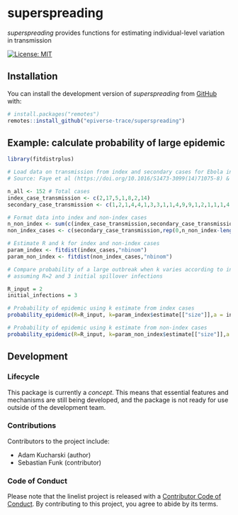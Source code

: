 
<!-- README.md is generated from README.Rmd. Please edit that file -->

# superspreading

*superspreading* provides functions for estimating individual-level
variation in transmission

<!-- badges: start -->

[![License:
MIT](https://img.shields.io/badge/License-MIT-yellow.svg)](https://opensource.org/licenses/MIT)
<!-- badges: end -->

## Installation

You can install the development version of *superspreading* from
[GitHub](https://github.com/) with:

``` r
# install.packages("remotes")
remotes::install_github("epiverse-trace/superspreading")
```

## Example: calculate probability of large epidemic

``` r
library(fitdistrplus)

# Load data on transmission from index and secondary cases for Ebola in 2014
# Source: Faye et al (https://doi.org/10.1016/S1473-3099(14)71075-8) & Althaus et al: https://doi.org/10.1016/S1473-3099(15)70135-0

n_all <- 152 # Total cases
index_case_transmission <- c(2,17,5,1,8,2,14)
secondary_case_transmission <- c(1,2,1,4,4,1,3,3,1,1,4,9,9,1,2,1,1,1,4,3,3,4,2,5,1,2,2,1,9,1,3,1,2,1,1,2) 

# Format data into index and non-index cases
n_non_index <- sum(c(index_case_transmission,secondary_case_transmission)) # Total non-index cases
non_index_cases <- c(secondary_case_transmission,rep(0,n_non_index-length(secondary_case_transmission))) # Transmission from all non-index cases

# Estimate R and k for index and non-index cases
param_index <- fitdist(index_cases,"nbinom") 
param_non_index <- fitdist(non_index_cases,"nbinom") 

# Compare probability of a large outbreak when k varies according to index/non-index values, 
# assuming R=2 and 3 initial spillover infections

R_input = 2
initial_infections = 3

# Probability of epidemic using k estimate from index cases
probability_epidemic(R=R_input, k=param_index$estimate[["size"]],a = initial_infections)

# Probability of epidemic using k estimate from non-index cases
probability_epidemic(R=R_input, k=param_non_index$estimate[["size"]],a = initial_infections)
```

## Development

### Lifecycle

This package is currently a *concept*. This means that essential
features and mechanisms are still being developed, and the package is
not ready for use outside of the development team.

### Contributions

Contributors to the project include:

-   Adam Kucharski (author)
-   Sebastian Funk (contributor)

### Code of Conduct

Please note that the linelist project is released with a [Contributor
Code of
Conduct](https://github.com/epiverse-trace/.github/blob/main/CODE_OF_CONDUCT.md).
By contributing to this project, you agree to abide by its terms.
